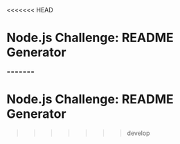 <<<<<<< HEAD
# Node.js Challenge: README Generator

=======
# Node.js Challenge: README Generator
>>>>>>> develop
